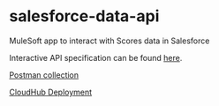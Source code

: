 # salesforce-data-api

MuleSoft app to interact with Scores data in Salesforce

Interactive API specification can be found [here](https://anypoint.mulesoft.com/exchange/portals/americascores-bayarea/6c091e72-50d1-49ac-b04d-ee5bb9bc9dbd/salesforce-data-api/minor/3.0/console/summary/).

[Postman collection](https://github.com/AmericaSCORESBayArea/salesforce-data-api/blob/master/Scores%20-%20Salesforce%20Data%20API.postman_collection.json)

[CloudHub Deployment](https://github.com/AmericaSCORESBayArea/salesforce-data-api/blob/master/cloudhub-deployment.md)
